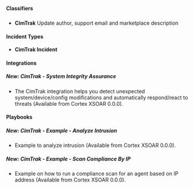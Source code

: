 
#### Classifiers
##### 
- **CimTrak**
Update author, support email and marketplace description

#### Incident Types
- **CimTrak Incident**

#### Integrations
##### New: CimTrak - System Integrity Assurance
- The CimTrak integration helps you detect unexpected system/device/config modifications and automatically respond/react to threats (Available from Cortex XSOAR 0.0.0).

#### Playbooks
##### New: CimTrak - Example - Analyze Intrusion
- Example to analyze intrusion (Available from Cortex XSOAR 0.0.0).
##### New: CimTrak - Example - Scan Compliance By IP
- Example on how to run a compliance scan for an agent based on IP address (Available from Cortex XSOAR 0.0.0).

